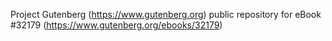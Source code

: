 Project Gutenberg (https://www.gutenberg.org) public repository for eBook #32179 (https://www.gutenberg.org/ebooks/32179)
